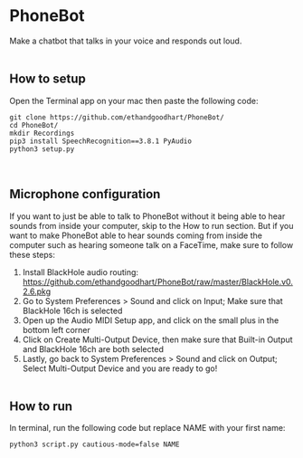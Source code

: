 # PhoneBot

Make a chatbot that talks in your voice and responds out loud.<br/><br/>

How to setup
------
Open the Terminal app on your mac then paste the following code:

```
git clone https://github.com/ethandgoodhart/PhoneBot/
cd PhoneBot/
mkdir Recordings
pip3 install SpeechRecognition==3.8.1 PyAudio
python3 setup.py
```
<br/>

Microphone configuration
------
If you want to just be able to talk to PhoneBot without it being able to hear sounds from inside your computer, skip to the How to run section. But if you want to make PhoneBot able to hear sounds coming from inside the computer such as hearing someone talk on a FaceTime, make sure to follow these steps:
1. Install BlackHole audio routing: https://github.com/ethandgoodhart/PhoneBot/raw/master/BlackHole.v0.2.6.pkg
2. Go to System Preferences > Sound and click on Input; Make sure that BlackHole 16ch is selected
3. Open up the Audio MIDI Setup app, and click on the small plus in the bottom left corner
4. Click on Create Multi-Output Device, then make sure that Built-in Output and BlackHole 16ch are both selected
5. Lastly, go back to System Preferences > Sound and click on Output; Select Multi-Output Device and you are ready to go!<br/><br/>

How to run
------
In terminal, run the following code but replace NAME with your first name:

```
python3 script.py cautious-mode=false NAME
```

